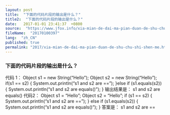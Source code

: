 ```yaml
---
layout: post
title:  "下面的代码片段的输出是什么？"
title2:  "下面的代码片段的输出是什么？"
date:   2017-01-01 23:41:37  +0800
source:  "https://www.jfox.info/xia-mian-de-dai-ma-pian-duan-de-shu-chu-shi-shen-me.html"
fileName:  "20170100397"
lang:  "zh_CN"
published: true
permalink: "2017/xia-mian-de-dai-ma-pian-duan-de-shu-chu-shi-shen-me.html"
---
```




### 下面的代码片段的输出是什么？ 

代码 1：
Object s1 = new String(“Hello”);
Object s2 = new String(“Hello”);
if(s1 == s2) {
System.out.println(“s1 and s2 are ==”);
}else if (s1.equals(s2)) {
System.out.println(“s1 and s2 are equals()”);
}
输出结果是：
s1 and s2 are equals()
代码2：
Object s1 = “Hello”;
Object s2 = “Hello”;
if (s1 == s2) {
System.out.println(“s1 and s2 are ==”);
} else if (s1.equals(s2)) {
System.out.println(“s1 and s2 are equals()”);
}
答案是：
s1 and s2 are ==
